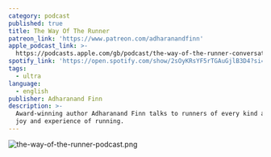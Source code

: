 ```yaml
---
category: podcast
published: true
title: The Way Of The Runner
patreon_link: 'https://www.patreon.com/adharanandfinn'
apple_podcast_link: >-
  https://podcasts.apple.com/gb/podcast/the-way-of-the-runner-conversations-on/id1491214324
spotify_link: 'https://open.spotify.com/show/2sOyKRsYF5rTGAuGjlB3D4?si=250fadace6984950'
tags:
  - ultra
language:
  - english
publisher: Adharanand Finn
description: >-
  Award-winning author Adharanand Finn talks to runners of every kind about the
  joy and experience of running.
---
```

![the-way-of-the-runner-podcast.png]({{site.baseurl}}/media/the-way-of-the-runner-podcast.png)
